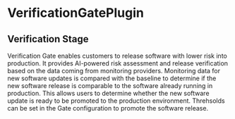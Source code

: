 # VerificationGatePlugin
## Verification Stage
Verification Gate enables customers to release software with lower risk into production. It provides AI-powered risk assessment and release verification based on the data coming from monitoring providers. Monitoring data for new software updates is compared with the baseline to determine if the new software release is comparable to the software already running in production. This allows users to determine whether the new software update is ready to be promoted to the production environment. Threhsolds can be set in the Gate configuration to promote the software release.
